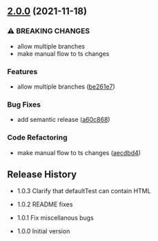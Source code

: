 ## [2.0.0](https://github.com/mixmaxhq/integration-testing-for-humans/compare/v1.0.3...v2.0.0) (2021-11-18)


### ⚠ BREAKING CHANGES

* allow multiple branches
* make manual flow to ts changes

### Features

* allow multiple branches ([be261e7](https://github.com/mixmaxhq/integration-testing-for-humans/commit/be261e71f74a5003c42d27852fd0b235860ea088))


### Bug Fixes

* add semantic release ([a60c868](https://github.com/mixmaxhq/integration-testing-for-humans/commit/a60c8680c7184152bcc3b67e45a4a925464738b6))


### Code Refactoring

* make manual flow to ts changes ([aecdbd4](https://github.com/mixmaxhq/integration-testing-for-humans/commit/aecdbd44478515168595100061351fadd2ae7402))

## Release History

* 1.0.3 Clarify that defaultTest can contain HTML

* 1.0.2 README fixes

* 1.0.1 Fix miscellanous bugs

* 1.0.0 Initial version
